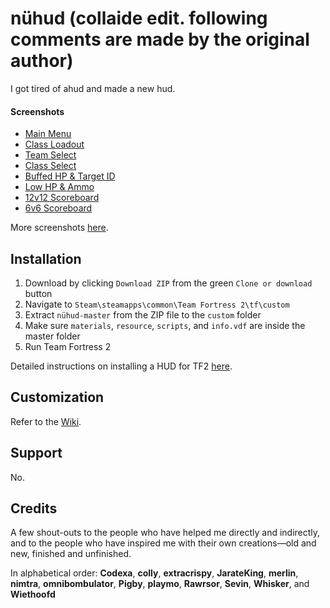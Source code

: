 # nühud (collaide edit. following comments are made by the original author)

I got tired of ahud and made a new hud.

#### Screenshots

* [Main Menu](https://i.imgur.com/vfzsQNn.jpg)
* [Class Loadout](https://i.imgur.com/dNiXLNd.png)
* [Team Select](https://i.imgur.com/Yo75q3c.jpg)
* [Class Select](https://i.imgur.com/SqoKzQi.jpg)
* [Buffed HP & Target ID](https://i.imgur.com/cx6Y2He.jpg)
* [Low HP & Ammo](https://i.imgur.com/NtcfKfl.jpg)
* [12v12 Scoreboard](https://i.imgur.com/UFP3qr8.png)
* [6v6 Scoreboard](https://i.imgur.com/nGcmSBJ.png)

More screenshots [here](http://imgur.com/a/QjJSX).

## Installation

1. Download by clicking `Download ZIP` from the green `Clone or download` button
2. Navigate to  `Steam\steamapps\common\Team Fortress 2\tf\custom`
3. Extract `nühud-master` from the ZIP file to the `custom` folder
4. Make sure `materials`, `resource`, `scripts`, and `info.vdf` are inside the master folder
5. Run Team Fortress 2

Detailed instructions on installing a HUD for TF2 [here](http://huds.tf/forum/showthread.php?tid=2).

## Customization

Refer to the [Wiki](https://github.com/n0kk/nuhud/wiki/Customization).

## Support
No.

## Credits
A few shout-outs to the people who have helped me directly and indirectly, and to the people who have inspired me with their own creations—old and new, finished and unfinished.

In alphabetical order: **Codexa**, **colly**, **extracrispy**, **JarateKing**, **merlin**, **nimtra**, **omnibombulator**, **Pigby**, **playmo**, **Rawrsor**, **Sevin**, **Whisker**, and **Wiethoofd**
